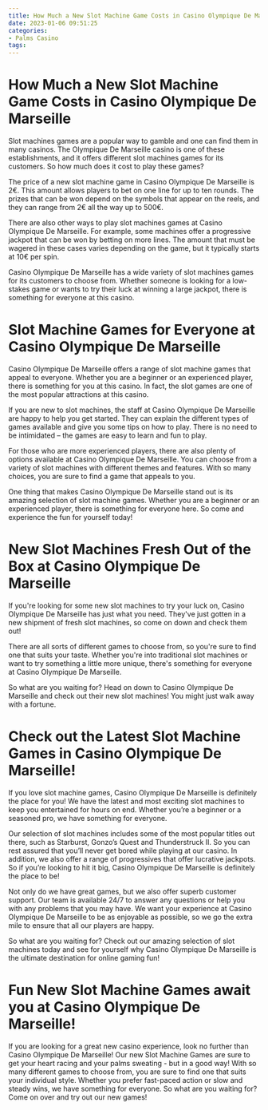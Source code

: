```yaml
---
title: How Much a New Slot Machine Game Costs in Casino Olympique De Marseille
date: 2023-01-06 09:51:25
categories:
- Palms Casino
tags:
---
```



#  How Much a New Slot Machine Game Costs in Casino Olympique De Marseille

Slot machines games are a popular way to gamble and one can find them in many casinos. The Olympique De Marseille casino is one of these establishments, and it offers different slot machines games for its customers. So how much does it cost to play these games?

The price of a new slot machine game in Casino Olympique De Marseille is 2€. This amount allows players to bet on one line for up to ten rounds. The prizes that can be won depend on the symbols that appear on the reels, and they can range from 2€ all the way up to 500€.

There are also other ways to play slot machines games at Casino Olympique De Marseille. For example, some machines offer a progressive jackpot that can be won by betting on more lines. The amount that must be wagered in these cases varies depending on the game, but it typically starts at 10€ per spin.

Casino Olympique De Marseille has a wide variety of slot machines games for its customers to choose from. Whether someone is looking for a low-stakes game or wants to try their luck at winning a large jackpot, there is something for everyone at this casino.

#  Slot Machine Games for Everyone at Casino Olympique De Marseille

Casino Olympique De Marseille offers a range of slot machine games that appeal to everyone. Whether you are a beginner or an experienced player, there is something for you at this casino. In fact, the slot games are one of the most popular attractions at this casino.

If you are new to slot machines, the staff at Casino Olympique De Marseille are happy to help you get started. They can explain the different types of games available and give you some tips on how to play. There is no need to be intimidated – the games are easy to learn and fun to play.

For those who are more experienced players, there are also plenty of options available at Casino Olympique De Marseille. You can choose from a variety of slot machines with different themes and features. With so many choices, you are sure to find a game that appeals to you.

One thing that makes Casino Olympique De Marseille stand out is its amazing selection of slot machine games. Whether you are a beginner or an experienced player, there is something for everyone here. So come and experience the fun for yourself today!

#  New Slot Machines Fresh Out of the Box at Casino Olympique De Marseille 

If you're looking for some new slot machines to try your luck on, Casino Olympique De Marseille has just what you need. They've just gotten in a new shipment of fresh slot machines, so come on down and check them out!

There are all sorts of different games to choose from, so you're sure to find one that suits your taste. Whether you're into traditional slot machines or want to try something a little more unique, there's something for everyone at Casino Olympique De Marseille.

So what are you waiting for? Head on down to Casino Olympique De Marseille and check out their new slot machines! You might just walk away with a fortune.

#  Check out the Latest Slot Machine Games in Casino Olympique De Marseille! 

If you love slot machine games, Casino Olympique De Marseille is definitely the place for you! We have the latest and most exciting slot machines to keep you entertained for hours on end. Whether you’re a beginner or a seasoned pro, we have something for everyone.

Our selection of slot machines includes some of the most popular titles out there, such as Starburst, Gonzo’s Quest and Thunderstruck II. So you can rest assured that you’ll never get bored while playing at our casino. In addition, we also offer a range of progressives that offer lucrative jackpots. So if you’re looking to hit it big, Casino Olympique De Marseille is definitely the place to be!

Not only do we have great games, but we also offer superb customer support. Our team is available 24/7 to answer any questions or help you with any problems that you may have. We want your experience at Casino Olympique De Marseille to be as enjoyable as possible, so we go the extra mile to ensure that all our players are happy.

So what are you waiting for? Check out our amazing selection of slot machines today and see for yourself why Casino Olympique De Marseille is the ultimate destination for online gaming fun!

#  Fun New Slot Machine Games await you at Casino Olympique De Marseille!

If you are looking for a great new casino experience, look no further than Casino Olympique De Marseille! Our new Slot Machine Games are sure to get your heart racing and your palms sweating - but in a good way! With so many different games to choose from, you are sure to find one that suits your individual style. Whether you prefer fast-paced action or slow and steady wins, we have something for everyone. So what are you waiting for? Come on over and try out our new games!